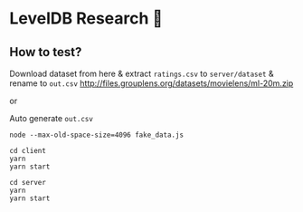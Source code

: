 # LevelDB Research 🔎
## How to test?

Download dataset from here & extract `ratings.csv` to `server/dataset` & rename to `out.csv`
http://files.grouplens.org/datasets/movielens/ml-20m.zip

or

Auto generate `out.csv`

```
node --max-old-space-size=4096 fake_data.js
```

```
cd client 
yarn
yarn start
```
```
cd server
yarn
yarn start
```

